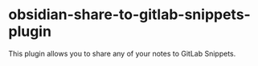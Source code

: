 # obsidian-share-to-gitlab-snippets-plugin
This plugin allows you to share any of your notes to GitLab Snippets.


